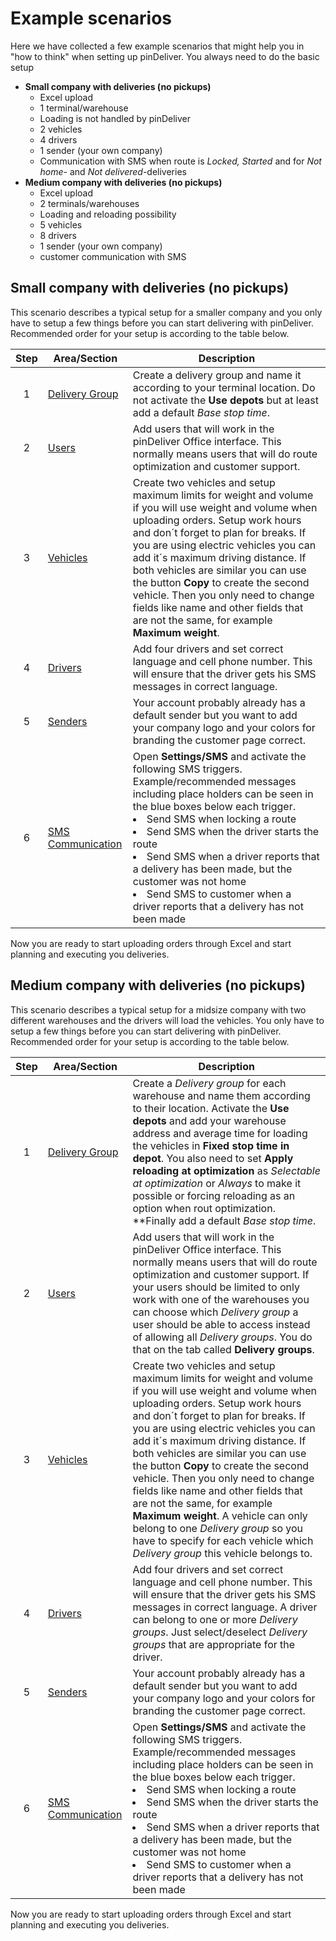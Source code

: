 # Example scenarios

Here we have collected a few example scenarios that might help you in "how to think" when setting up pinDeliver. You always need to do the basic setup

* **Small company with deliveries (no pickups)**
  - Excel upload
  - 1 terminal/warehouse
  - Loading is not handled by pinDeliver
  - 2 vehicles
  - 4 drivers
  - 1 sender (your own company)
  - Communication with SMS when route is *Locked, Started* and for *Not home*- and *Not delivered*-deliveries
* **Medium company with deliveries (no pickups)**
  - Excel upload
  - 2 terminals/warehouses
  - Loading and reloading possibility
  - 5 vehicles
  - 8 drivers
  - 1 sender (your own company)
  - customer communication with SMS

## Small company with deliveries (no pickups)
This scenario describes a typical setup for a smaller company and you only have to setup a few things before you can start delivering with pinDeliver. Recommended order for your setup is according to the table below.

|Step|Area/Section|Description|
|:-:|---|-----|
|1|[Delivery Group](delivery_groups.md)|Create a delivery group and name it according to your terminal location. Do not activate the **Use depots** but at least add a default *Base stop time*.|
|2|[Users](users.md)|Add users that will work in the pinDeliver Office interface. This normally means users that will do route optimization and customer support.|
|3|[Vehicles](vehicles.md)|Create two vehicles and setup maximum limits for weight and volume if you will use weight and volume when uploading orders. Setup work hours and don´t forget to plan for breaks. If you are using electric vehicles you can add it´s maximum driving distance. If both vehicles are similar you can use the button **Copy** to create the second vehicle. Then you only need to change fields like name and other fields that are not the same, for example **Maximum weight**.|
|4|[Drivers](drivers.md)|Add four drivers and set correct language and cell phone number. This will ensure that the driver gets his SMS messages in correct language.|
|5|[Senders](senders.md)|Your account probably already has a default sender but you want to add your company logo and your colors for branding the customer page correct.|
|6|[SMS Communication](settings_sms.md)|Open **Settings/SMS** and activate the following SMS triggers. Example/recommended messages including place holders can be seen in the blue boxes below each trigger.<ur><li>Send SMS when locking a route</li><li>Send SMS when the driver starts the route</li><li>Send SMS when a driver reports that a delivery has been made, but the customer was not home</li><li>Send SMS to customer when a driver reports that a delivery has not been made</li></ur>|

Now you are ready to start uploading orders through Excel and start planning and executing you deliveries.

## Medium company with deliveries (no pickups)
This scenario describes a typical setup for a midsize company with two different warehouses and the drivers will load the vehicles. You only have to setup a few things before you can start delivering with pinDeliver. Recommended order for your setup is according to the table below.

|Step|Area/Section|Description|
|:-:|---|-----|
|1|[Delivery Group](delivery_groups.md)|Create a *Delivery group* for each warehouse and name them according to their location. Activate the **Use depots** and add your warehouse address and average time for loading the vehicles in **Fixed stop time in depot**. You also need to set **Apply reloading at optimization** as *Selectable at optimization* or *Always* to make it possible or forcing reloading as an option when rout optimization. **Finally add a default *Base stop time*.|
|2|[Users](users.md)|Add users that will work in the pinDeliver Office interface. This normally means users that will do route optimization and customer support. If your users should be limited to only work with one of the warehouses you can choose which *Delivery group* a user should be able to access instead of allowing all *Delivery groups*. You do that on the tab called **Delivery groups**.|
|3|[Vehicles](vehicles.md)|Create two vehicles and setup maximum limits for weight and volume if you will use weight and volume when uploading orders. Setup work hours and don´t forget to plan for breaks. If you are using electric vehicles you can add it´s maximum driving distance. If both vehicles are similar you can use the button **Copy** to create the second vehicle. Then you only need to change fields like name and other fields that are not the same, for example **Maximum weight**. A vehicle can only belong to one *Delivery group* so you have to specify for each vehicle which *Delivery group* this vehicle belongs to.|
|4|[Drivers](drivers.md)|Add four drivers and set correct language and cell phone number. This will ensure that the driver gets his SMS messages in correct language. A driver can belong to one or more *Delivery groups*. Just select/deselect *Delivery groups* that are appropriate for the driver.|
|5|[Senders](senders.md)|Your account probably already has a default sender but you want to add your company logo and your colors for branding the customer page correct.|
|6|[SMS Communication](settings_sms.md)|Open **Settings/SMS** and activate the following SMS triggers. Example/recommended messages including place holders can be seen in the blue boxes below each trigger.<ur><li>Send SMS when locking a route</li><li>Send SMS when the driver starts the route</li><li>Send SMS when a driver reports that a delivery has been made, but the customer was not home</li><li>Send SMS to customer when a driver reports that a delivery has not been made</li></ur>|

Now you are ready to start uploading orders through Excel and start planning and executing you deliveries.
